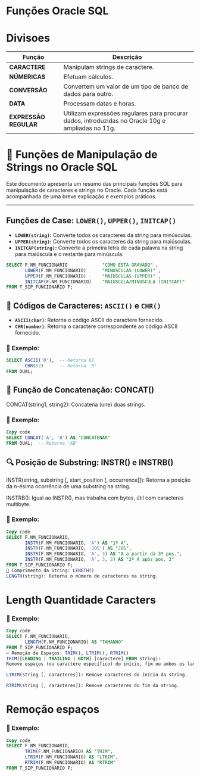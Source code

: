 # Funções Oracle SQL

# Divisoes

| Função           | Descrição                                                    |
| ----------------- | ------------------------------------------------------------ |
| **CARACTERE** | Manipulam strings de caractere.                             |
| **NÚMERICAS** | Efetuam cálculos.                                          |
| **CONVERSÃO** | Convertem um valor de um tipo de banco de dados para outro. |
| **DATA** | Processam datas e horas.                                    |
| **EXPRESSÃO REGULAR** | Utilizam expressões regulares para procurar dados, introduzidas no Oracle 10g e ampliadas no 11g. |




# 📘 Funções de Manipulação de Strings no Oracle SQL

Este documento apresenta um resumo das principais funções SQL para manipulação de caracteres e strings no Oracle. Cada função está acompanhada de uma breve explicação e exemplos práticos.

---


## Funções de Case: `LOWER()`, `UPPER()`, `INITCAP()`

* **`LOWER(string)`:** Converte todos os caracteres da string para minúsculas.
* **`UPPER(string)`:** Converte todos os caracteres da string para maiúsculas.
* **`INITCAP(string)`:** Converte a primeira letra de cada palavra na string para maiúscula e o restante para minúscula.

```sql
SELECT F.NM_FUNCIONARIO             "COMO ESTÁ GRAVADO" ,
       LOWER(F.NM_FUNCIONARIO)      "MINUSCULAS (LOWER)" ,
       UPPER(F.NM_FUNCIONARIO)      "MAIUSCULAS (UPPER)" ,
       INITCAP(F.NM_FUNCIONARIO)    "MAIUSCULA/MINUSCULA (INITCAP)"
FROM T_SIP_FUNCIONARIO F;
```


## 🔡 Códigos de Caracteres: `ASCII()` e `CHR()`

- **`ASCII(char)`**: Retorna o código ASCII do caractere fornecido.
- **`CHR(number)`**: Retorna o caractere correspondente ao código ASCII fornecido.

### 📌 Exemplo:
```sql
SELECT ASCII('R'),  -- Retorna 82
       CHR(82)      -- Retorna 'R'
FROM DUAL;
```

##  🔗 Função de Concatenação: CONCAT()
CONCAT(string1, string2): Concatena (une) duas strings.

### 📌 Exemplo:
```sql
Copy code
SELECT CONCAT('A', 'B') AS "CONCATENAR"
FROM DUAL;  -- Retorna 'AB'
```

## 🔍 Posição de Substring: INSTR() e INSTRB()
INSTR(string, substring [, start_position [, occurrence]]):
Retorna a posição da n-ésima ocorrência de uma substring na string.

INSTRB(): Igual ao INSTR(), mas trabalha com bytes, útil com caracteres multibyte.

### 📌 Exemplo:
```sql
Copy code
SELECT F.NM_FUNCIONARIO,
       INSTR(F.NM_FUNCIONARIO, 'A') AS "1ª A",
       INSTR(F.NM_FUNCIONARIO, 'JOS') AS "JOS",
       INSTR(F.NM_FUNCIONARIO, 'A', 3) AS "A a partir da 3ª pos.",
       INSTR(F.NM_FUNCIONARIO, 'A', 3, 2) AS "2ª A após pos. 3"
FROM T_SIP_FUNCIONARIO F;
🔢 Comprimento da String: LENGTH()
LENGTH(string): Retorna o número de caracteres na string.
```


# Length Quantidade Caracters
### 📌 Exemplo:
```sql
Copy code
SELECT F.NM_FUNCIONARIO,
       LENGTH(F.NM_FUNCIONARIO) AS "TAMANHO"
FROM T_SIP_FUNCIONARIO F;
✂️ Remoção de Espaços: TRIM(), LTRIM(), RTRIM()
TRIM([LEADING | TRAILING | BOTH] [caractere] FROM string):
Remove espaços (ou caractere específico) do início, fim ou ambos os lados da string.

LTRIM(string [, caracteres]): Remove caracteres do início da string.

RTRIM(string [, caracteres]): Remove caracteres do fim da string.
```

# Remoção espaços 
### 📌 Exemplo:
```sql
Copy code
SELECT F.NM_FUNCIONARIO,
       TRIM(F.NM_FUNCIONARIO) AS "TRIM",
       LTRIM(F.NM_FUNCIONARIO) AS "LTRIM",
       RTRIM(F.NM_FUNCIONARIO) AS "RTRIM"
FROM T_SIP_FUNCIONARIO F;
```